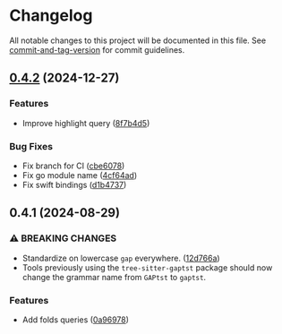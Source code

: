 # Changelog

All notable changes to this project will be documented in this file. See [commit-and-tag-version](https://github.com/absolute-version/commit-and-tag-version) for commit guidelines.

## [0.4.2](https://github.com/gap-system/tree-sitter-gaptst/compare/v0.4.1...v0.4.2) (2024-12-27)


### Features

* Improve highlight query ([8f7b4d5](https://github.com/gap-system/tree-sitter-gaptst/commit/8f7b4d511ee0656d993d73b24bf3a1e0179d4aec))


### Bug Fixes

* Fix branch for CI ([cbe6078](https://github.com/gap-system/tree-sitter-gaptst/commit/cbe60780207f1cf7a960a1a6559d75dba3373bbf))
* Fix go module name ([4cf64ad](https://github.com/gap-system/tree-sitter-gaptst/commit/4cf64ad99cb3e13dde7e04d548bc7b06198d888b))
* Fix swift bindings ([d1b4737](https://github.com/gap-system/tree-sitter-gaptst/commit/d1b4737085360d357845c72e0a30a9627f27c0ac))

## 0.4.1 (2024-08-29)

### ⚠ BREAKING CHANGES

- Standardize on lowercase `gap` everywhere. ([12d766a](https://github.com/gap-system/tree-sitter-gaptst/commit/12d766a617f6a02b33b5f0721946b21ae2578b4d))
- Tools previously using the `tree-sitter-gaptst` package
  should now change the grammar name from `GAPtst` to `gaptst`.

### Features

- Add folds queries ([0a96978](https://github.com/gap-system/tree-sitter-gaptst/commit/0a96978a2d67ebb2b244d5131fa421f9a8263dd5))
